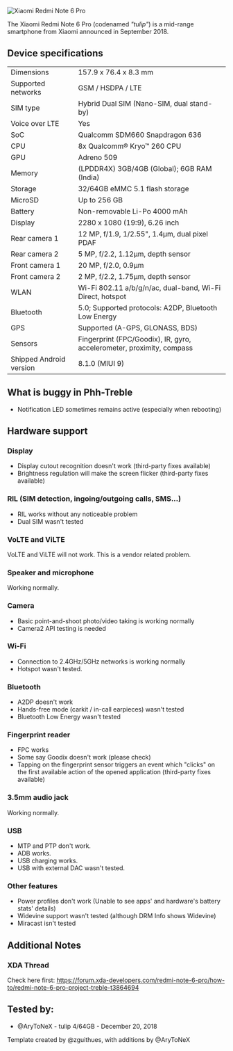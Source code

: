 ![Xiaomi Redmi Note 6 Pro](https://img.timesnownews.com/story/1544521578-Xiaomi_Redmi_Note_6_Pro_colours.jpg)

The Xiaomi Redmi Note 6 Pro (codenamed _"tulip"_) is a mid-range smartphone from Xiaomi announced in September 2018.

## Device specifications

|                         |                                                                       |
| ----------------------- | :-------------------------------------------------------------------- |
| Dimensions              | 157.9 x 76.4 x 8.3 mm                                                 |
| Supported networks      | GSM / HSDPA / LTE                                                     |
| SIM type                | Hybrid Dual SIM (Nano-SIM, dual stand-by)                             |
| Voice over LTE          | Yes                                                                   |
| SoC                     | Qualcomm SDM660 Snapdragon 636                                        |
| CPU                     | 8x Qualcomm® Kryo™ 260 CPU                                            |
| GPU                     | Adreno 509                                                            |
| Memory                  | (LPDDR4X) 3GB/4GB (Global); 6GB RAM (India)                           |
| Storage                 | 32/64GB eMMC 5.1 flash storage                                        |
| MicroSD                 | Up to 256 GB                                                          |
| Battery                 | Non-removable Li-Po 4000 mAh                                          |
| Display                 | 2280 x 1080 (19:9), 6.26 inch                                         |
| Rear camera 1           | 12 MP, f/1.9, 1/2.55", 1.4µm, dual pixel PDAF                         |
| Rear camera 2           | 5 MP, f/2.2, 1.12µm, depth sensor                                     |
| Front camera 1          | 20 MP, f/2.0, 0.9µm                                                   |
| Front camera 2          | 2 MP, f/2.2, 1.75µm, depth sensor                                     |
| WLAN                    | Wi-Fi 802.11 a/b/g/n/ac, dual-band, Wi-Fi Direct, hotspot             |
| Bluetooth               | 5.0; Supported protocols: A2DP, Bluetooth Low Energy                  |
| GPS                     | Supported (A-GPS, GLONASS, BDS)                                       |
| Sensors                 | Fingerprint (FPC/Goodix), IR, gyro, accelerometer, proximity, compass |
| Shipped Android version | 8.1.0 (MIUI 9)                                                        |

## What is buggy in Phh-Treble

- Notification LED sometimes remains active (especially when rebooting)

## Hardware support

### Display
- Display cutout recognition doesn't work (third-party fixes available)
- Brightness regulation will make the screen flicker (third-party fixes available)

### RIL (SIM detection, ingoing/outgoing calls, SMS...)
- RIL works without any noticeable problem
- Dual SIM wasn't tested

### VoLTE and ViLTE
VoLTE and ViLTE will not work. This is a vendor related problem.

### Speaker and microphone
Working normally.

### Camera
- Basic point-and-shoot photo/video taking is working normally
- Camera2 API testing is needed

### Wi-Fi
- Connection to 2.4GHz/5GHz networks is working normally
- Hotspot wasn't tested.

### Bluetooth
- A2DP doesn't work
- Hands-free mode (carkit / in-call earpieces) wasn't tested
- Bluetooth Low Energy wasn't tested

### Fingerprint reader
- FPC works
- Some say Goodix doesn't work (please check)
- Tapping on the fingerprint sensor triggers an event which "clicks" on the first available action of the opened application (third-party fixes available)

### 3.5mm audio jack
Working normally.

### USB
- MTP and PTP don't work.
- ADB works.
- USB charging works.
- USB with external DAC wasn't tested.

### Other features

- Power profiles don't work (Unable to see apps' and hardware's battery stats' details)
- Widevine support wasn't tested (although DRM Info shows Widevine)
- Miracast isn't tested

## Additional Notes

### XDA Thread
Check here first: https://forum.xda-developers.com/redmi-note-6-pro/how-to/redmi-note-6-pro-project-treble-t3864694

## Tested by:
* @AryToNeX - tulip 4/64GB - December 20, 2018

Template created by @zguithues, with additions by @AryToNeX